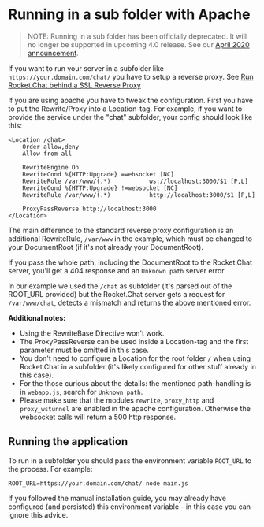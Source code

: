 # Running in a sub folder with Apache

> NOTE: Running in a sub folder has been officially deprecated. It will no longer be supported in upcoming 4.0 release. See our [April 2020 announcement](https://forums.rocket.chat/t/support-for-installation-in-subdirectory-will-be-discontinued/6371).

If you want to run your server in a subfolder like `https://your.domain.com/chat/` you have to setup a reverse proxy. See [Run Rocket.Chat behind a SSL Reverse Proxy](configuring-ssl-reverse-proxy.md)

If you are using apache you have to tweak the configuration. First you have to put the Rewrite/Proxy into a Location-tag. For example, if you want to provide the service under the "chat" subfolder, your config should look like this:

```text
<Location /chat>
    Order allow,deny
    Allow from all

    RewriteEngine On
    RewriteCond %{HTTP:Upgrade} =websocket [NC]
    RewriteRule /var/www/(.*)           ws://localhost:3000/$1 [P,L]
    RewriteCond %{HTTP:Upgrade} !=websocket [NC]
    RewriteRule /var/www/(.*)           http://localhost:3000/$1 [P,L]

    ProxyPassReverse http://localhost:3000
</Location>
```

The main difference to the standard reverse proxy configuration is an additional RewriteRule, `/var/www` in the example, which must be changed to your DocumentRoot \(if it's not already your DocumentRoot\).

If you pass the whole path, including the DocumentRoot to the Rocket.Chat server, you'll get a 404 response and an `Unknown path` server error.

In our example we used the `/chat` as subfolder \(it's parsed out of the ROOT\_URL provided\) but the Rocket.Chat server gets a request for `/var/www/chat`, detects a mismatch and returns the above mentioned error.

**Additional notes:**

* Using the RewriteBase Directive won't work.
* The ProxyPassReverse can be used inside a Location-tag and the first parameter must be omitted in this case.
* You don't need to configure a Location for the root folder `/` when using Rocket.Chat in a subfolder \(it's likely configured for other stuff already in this case\).
* For the those curious about the details: the mentioned path-handling is in `webapp.js`, search for `Unknown path`.
* Please make sure that the modules `rewrite`, `proxy_http` and `proxy_wstunnel` are enabled in the apache configuration. Otherwise the websocket calls will return a 500 http response.

## Running the application

To run in a subfolder you should pass the environment variable `ROOT_URL` to the process. For example:

```text
ROOT_URL=https://your.domain.com/chat/ node main.js
```

If you followed the manual installation guide, you may already have configured \(and persisted\) this environment variable - in this case you can ignore this advice.

